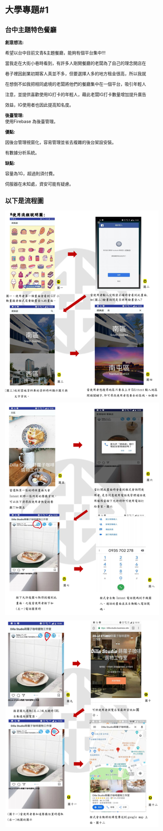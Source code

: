 # 大學專題#1

## 台中主題特色餐廳



**創意想法:**  

希望以台中目前文青&主題餐廳，能夠有個平台集中!!!

當我走在大街小巷時看到，有許多人剛開餐廳的老闆為了自己的理念開店在

巷子裡因創業初期客人真並不多，但要選擇人多的地方租金很高，所以我就


在想倒不如我把相同處境的老闆將他們的餐廳集中在一個平台，吸引年輕人

注意，並提供喜歡使用IG打卡的年輕人，藉此老闆IG打卡數量增加提升廣告

效益，IG使用者也因此提高知名度。


**後臺管理:**  
使用Firebase 為後臺管理。

**優點:** 

因後台管理視窗化，容易管理並省去複雜的後台架設安裝。

有數據分析系統。

**缺點:** 

容量為1G，超過則須付費。

伺服器在未知處，資安可能有疑慮。




## 以下是流程圖

![This is a alt text.](/image/image_p1.png "This is a sample image.")

![This is a alt text.](/image/image_p2.png "This is a sample image.")

![This is a alt text.](/image/image_p3.png "This is a sample image.")

